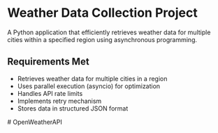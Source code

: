 # Weather Data Collection Project

A Python application that efficiently retrieves weather data for multiple cities within a specified region using asynchronous programming.

## Requirements Met
- Retrieves weather data for multiple cities in a region
- Uses parallel execution (asyncio) for optimization
- Handles API rate limits
- Implements retry mechanism
- Stores data in structured JSON format


#   O p e n W e a t h e r A P I  
 